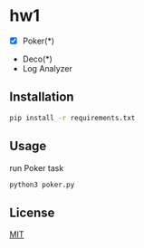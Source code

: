 # hw1

* [x] Poker(*)
* Deco(*)
* Log Analyzer

## Installation

```bash
pip install -r requirements.txt 
```

## Usage

run Poker task
```bash
python3 poker.py
```

## License
[MIT](https://choosealicense.com/licenses/mit/)